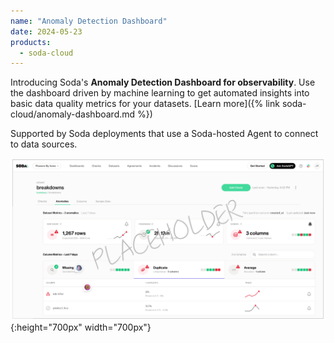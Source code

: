 ```yaml
---
name: "Anomaly Detection Dashboard"
date: 2024-05-23
products:
  - soda-cloud
---
```


Introducing Soda's **Anomaly Detection Dashboard for observability**. Use the dashboard driven by machine learning to get automated insights into basic data quality metrics for your datasets. [Learn more]({% link soda-cloud/anomaly-dashboard.md %})

Supported by Soda deployments that use a Soda-hosted Agent to connect to data sources. 

![profile-anomalies](/assets/images/profile-anomalies.png){:height="700px" width="700px"}


